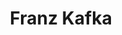 ---
layout: author
title: "Franz Kafka"
image: "/img/kafka/kafka.jpg"
introduction: "Famous introduction"
---